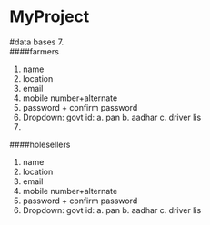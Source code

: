 # MyProject
#data bases
7. <br>
####farmers
1. name
2. location
3. email
4. mobile number+alternate
5. password + confirm password
6. Dropdown: govt id: a. pan b. aadhar c. driver lis
7. <br>
####holesellers
1. name
2. location
3. email
4. mobile number+alternate
5. password + confirm password
6. Dropdown: govt id: a. pan b. aadhar c. driver lis
